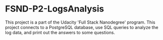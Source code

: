 # FSND-P2-LogsAnalysis
This project is a part of the Udacity 'Full Stack Nanodegree' program. This project connects to a PostgreSQL database, use SQL queries to analyze the log data, and print out the answers to some questions.
